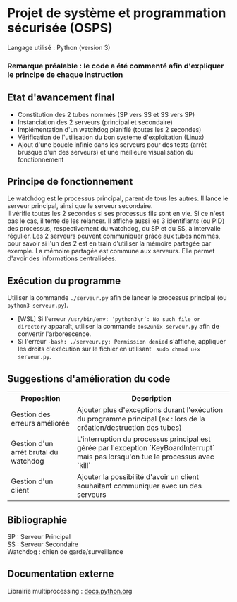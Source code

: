 # Projet de système et programmation sécurisée (OSPS)
Langage utilisé : Python (version 3)

### <b> Remarque préalable : </b> le code a été commenté afin d'expliquer le principe de chaque instruction

## Etat d'avancement final
- Constitution des 2 tubes nommés (SP vers SS et SS vers SP)
- Instanciation des 2 serveurs (principal et secondaire)
- Implémentation d'un watchdog planifié (toutes les 2 secondes)
- Vérification de l'utilisation du bon système d'exploitation (Linux)
- Ajout d'une boucle infinie dans les serveurs pour des tests (arrêt brusque d'un des serveurs) et une meilleure visualisation du fonctionnement

## Principe de fonctionnement
Le watchdog est le processus principal, parent de tous les autres. Il lance le serveur principal, ainsi que le serveur secondaire. \
Il vérifie toutes les 2 secondes si ses processus fils sont en vie. Si ce n'est pas le cas, il tente de les relancer. Il affiche aussi les 3 identifiants (ou PID) des processus, respectivement du watchdog, du SP et du SS, à intervalle régulier.
Les 2 serveurs peuvent communiquer grâce aux tubes nommés, pour savoir si l'un des 2 est en train d'utiliser la mémoire partagée par exemple.
La mémoire partagée est commune aux serveurs. Elle permet d'avoir des informations centralisées.

## Exécution du programme
Utiliser la commande `./serveur.py` afin de lancer le processus principal (ou `python3 serveur.py`).
* [WSL] Si l'erreur `/usr/bin/env: ‘python3\r’: No such file or directory` apparaît, utiliser la commande `dos2unix serveur.py` afin de convertir l'arborescence.
* Si l'erreur `-bash: ./serveur.py: Permission denied` s'affiche, appliquer les droits d'exécution sur le fichier en utilisant ` sudo chmod u+x serveur.py`.

## Suggestions d'amélioration du code
<table>
    <tr>
        <th>Proposition</th>
        <th>Description</th>
    </tr>
    <tr>
        <td>Gestion des erreurs améliorée</td>
        <td>Ajouter plus d'exceptions durant l'exécution du programme principal (ex : lors de la création/destruction des tubes)</td>
    </tr>
    <tr>
        <td>Gestion d'un arrêt brutal du watchdog</td>
        <td>L'interruption du processus principal est gérée par l'exception `KeyBoardInterrupt` mais pas lorsqu'on tue le processus avec `kill`</td>
    </tr>
    <tr>
        <td>Gestion d'un client</td>
        <td>Ajouter la possibilité d'avoir un client souhaitant communiquer avec un des serveurs</td>
    </tr>
</table>

## Bibliographie
SP : Serveur Principal \
SS : Serveur Secondaire \
Watchdog : chien de garde/surveillance

## Documentation externe
Librairie multiprocessing : [docs.python.org](https://docs.python.org/3/library/multiprocessing.html#multiprocessing.Process.daemon)